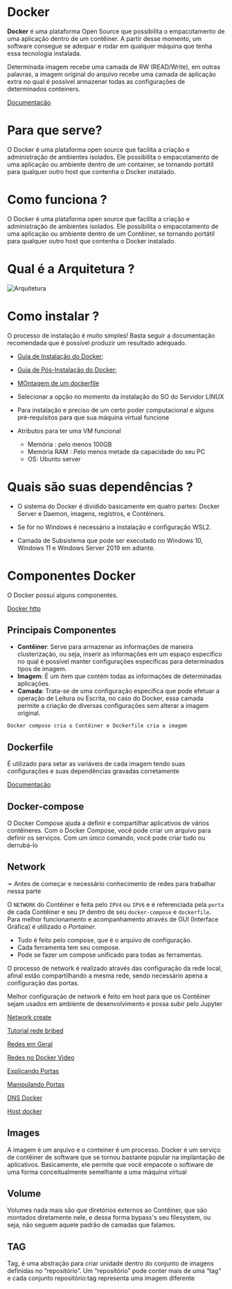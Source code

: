 # **Docker**

**Docker** é uma plataforma Open Source que possibilita o empacotamento de uma aplicação dentro de um contêiner. A partir desse momento, um software consegue se adequar e rodar em qualquer máquina que tenha essa tecnologia instalada.

Determinada imagem recebe uma camada de RW (READ/Write), em outras palavras, a imagem original do arquivo recebe uma camada de aplicação extra no qual é possível armazenar todas as configurações de determinados conteiners.

[Documentação](https://docs.docker.com/)

# **Para que serve?**

O Docker é uma plataforma open source que facilita a criação e administração de ambientes isolados. Ele possibilita o empacotamento de uma aplicação ou ambiente dentro de um container, se tornando portátil para qualquer outro host que contenha o Docker instalado.

# **Como funciona ?**

O Docker é uma plataforma open source que facilita a criação e administração de ambientes isolados. Ele possibilita o empacotamento de uma aplicação ou ambiente dentro de um Contêiner, se tornando portátil para qualquer outro host que contenha o Docker instalado.

# **Qual é a Arquitetura ?**

![Arquitetura](Img/Arquitetura.png)

# **Como instalar ?**

O processo de instalação é muito simples!
Basta seguir a documentação recomendada que é possível produzir um resultado adequado.

- [Guia de Instalação do Docker](https://docs.docker.com/engine/install/ubuntu/);
- [Guia de Pós-Instalação do Docker](https://docs.docker.com/engine/install/linux-postinstall/);
- [MOntagem de um dockerfile](https://www.macoratti.net/19/02/dock_imgfile1.htm)
- Selecionar a opção no momento da instalação do SO do Servidor LINUX

- Para instalação e preciso de um certo poder computacional e alguns pré-requisitos para que sua máquina virtual funcione

- Atributos para ter uma VM funcional
  - Memória : pelo menos 100GB
  - Memória RAM : Pelo menos metade da capacidade do seu PC
  - OS: Ubunto server

# **Quais são suas dependências ?**

- O sistema do Docker é dividido basicamente em quatro partes: Docker Server e Daemon, imagens, registros, e Contêiners.

- Se for no Windows é necessário a instalação e configuração WSL2.

- Camada de Subsistema que pode ser executado no Windows 10, Windows 11 e Windows Server 2019 em adiante.

# **Componentes Docker**

O Docker possui alguns componentes.

[Docker http](https://docs.docker.com/desktop/networking/#use-cases-and-workarounds)

## **Principais Componentes**

- **Contêiner**: Serve para armazenar as informações de maneira clusterização, ou seja, inserir as informações em um espaço específico no qual é possível manter configurações específicas para determinados tipos de imagem.
- **Imagem**: É um item que contém todas as informações de determinadas aplicações.
- **Camada**: Trata-se de uma configuração específica que pode efetuar a operação de Leitura ou Escrita, no caso do Docker, essa camada permite a criação de diversas configurações sem alterar a imagem original.

`Docker compose cria o Contêiner e Dockerfile cria a imagem`

## **Dockerfile**

É utilizado para setar as variáveis de cada imagem tendo suas configurações e suas dependências gravadas corretamente

[Documentação](https://docs.docker.com/engine/reference/builder/)

## **Docker-compose**

O Docker Compose ajuda a definir e compartilhar aplicativos de vários contêineres. Com o Docker Compose, você pode criar um arquivo para definir os serviços. Com um único comando, você pode criar tudo ou derrubá-lo

## **Network**

&#10139; Antes de começar e necessário conhecimento de redes para trabalhar nessa parte

O `NETWORK` do Contêiner e feita pelo `IPV4` ou `IPV6` e é referenciada pela `porta` de cada Contêiner e seu `IP` dentro de seu `docker-compose` e `dockerfile`. Para melhor funcionamento e acompanhamento através de GUI (Interface Gráfica) é utilizado o _Portainer_.

- Tudo é feito pelo compose, que é o arquivo de configuração.
- Cada ferramenta tem seu compose.
- Pode se fazer um compose unificado para todas as ferramentas.

O processo de network é realizado através das configuração da rede local, afinal estão compartilhando a mesma rede, sendo necessário apena a configuração das portas.

Melhor configuração de network é feito em host para que os Contêiner sejam usados em ambiente de desenvolvimento e possa subir pelo Jupyter

[Network create](https://docs.docker.com/engine/reference/commandline/network_create/)

[Tutorial rede bribed](https://docs.docker.com/network/network-tutorial-standalone/)

[Redes em Geral](https://stack.desenvolvedor.expert/appendix/docker/rede.html)

[Redes no Docker Video](https://www.youtube.com/watch?v=OmZdItNjWNY)

[Explicando Portas](https://www.youtube.com/watch?v=6by0pCRQdsI)

[Manipulando Portas](https://www.youtube.com/watch?v=PMhXNkwbRis)

[DNS Docker](https://www.youtube.com/watch?v=0OzLFvklZas&list=PLg7nVxv7fa6dxsV1ftKI8FAm4YD6iZuI4&index=7)

[Host docker](https://docs.docker.com/network/network-tutorial-host/)

## **Images**

A imagem é um arquivo e o conteiner é um processo. Docker é um serviço de contêiner de software que se tornou bastante popular na implantação de aplicativos. Basicamente, ele permite que você empacote o software de uma forma conceitualmente semelhante a uma máquina virtual

## **Volume**

Volumes nada mais são que diretórios externos ao Contêiner, que são montados diretamente nele, e dessa forma bypass's seu filesystem, ou seja, não seguem aquele padrão de camadas que falamos.

## **TAG**

Tag, é uma abstração para criar unidade dentro do conjunto de imagens definidas no “repositório”. Um “repositório” pode conter mais de uma “tag” e cada conjunto repositório:tag representa uma imagem diferente
